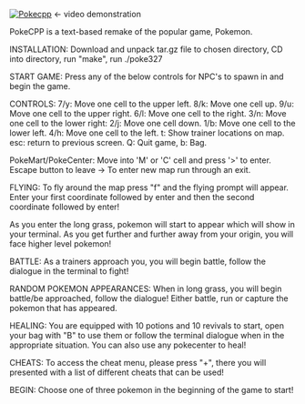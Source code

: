 [![Pokecpp](http://img.youtube.com/vi/uRbXCi97udc/0.jpg)](http://www.youtube.com/watch?v=uRbXCi97udc "PokeCPP") <- video demonstration

PokeCPP is a text-based remake of the popular game, Pokemon.

INSTALLATION: Download and unpack tar.gz file to chosen directory, CD into directory, run "make", run ./poke327

START GAME: Press any of the below controls for NPC's to spawn in and begin the game.

CONTROLS: 7/y: Move one cell to the upper left. 8/k: Move one cell up. 9/u: Move one cell to the upper right. 6/l: Move one cell to the right. 3/n: Move one cell to the lower right: 2/j: Move one cell down. 1/b: Move one cell to the lower left. 4/h: Move one cell to the left. t: Show trainer locations on map. esc: return to previous screen. Q: Quit game, b: Bag.

PokeMart/PokeCenter: Move into 'M' or 'C' cell and press '>' to enter. Escape button to leave -> To enter new map run through an exit.

FLYING: To fly around the map press "f" and the flying prompt will appear. Enter your first coordinate followed by enter and then the second coordinate followed by enter!

As you enter the long grass, pokemon will start to appear which will show in your terminal. As you get further and further away from your origin, you will face higher level pokemon!

BATTLE: As a trainers approach you, you will begin battle, follow the dialogue in the terminal to fight!

RANDOM POKEMON APPEARANCES: When in long grass, you will begin battle/be approached, follow the dialogue! Either battle, run or capture the pokemon that has appeared.

HEALING: You are equipped with 10 potions and 10 revivals to start, open your bag with "B" to use them or follow the terminal dialogue when in the appropriate situation. You can also use any pokecenter to heal!

CHEATS: To access the cheat menu, please press "+", there you will presented with a list of different cheats that can be used!

BEGIN: Choose one of three pokemon in the beginning of the game to start!
